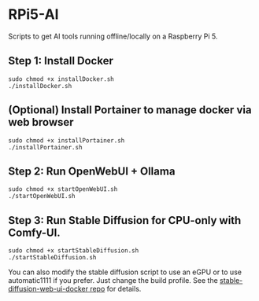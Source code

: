 # RPi5-AI
Scripts to get AI tools running offline/locally on a Raspberry Pi 5.

## Step 1: Install Docker
```
sudo chmod +x installDocker.sh
./installDocker.sh
```

## (Optional) Install Portainer to manage docker via web browser
```
sudo chmod +x installPortainer.sh
./installPortainer.sh
```

## Step 2: Run OpenWebUI + Ollama
```
sudo chmod +x startOpenWebUI.sh
./startOpenWebUI.sh
```

## Step 3: Run Stable Diffusion for CPU-only with Comfy-UI. 
```
sudo chmod +x startStableDiffusion.sh
./startStableDiffusion.sh
```

You can also modify the stable diffusion script to use an eGPU or to use automatic1111 if you prefer. Just change the build profile. See the [stable-diffusion-web-ui-docker repo](https://github.com/AbdBarho/stable-diffusion-webui-docker/wiki/Setup) for details.
